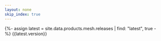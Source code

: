 ```yaml
---
layout: none
skip_index: true
---
```

{%- assign latest = site.data.products.mesh.releases | find: "latest", true -%}
{{latest.version}}